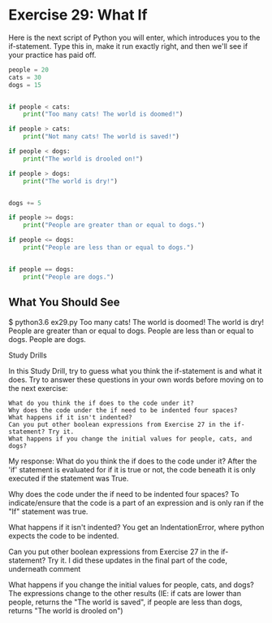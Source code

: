 # Exercise 29: What If

Here is the next script of Python you will enter, which introduces you to the if-statement. Type this in, make it run exactly right, and then we'll see if your practice has paid off.

```python
people = 20
cats = 30
dogs = 15


if people < cats:
    print("Too many cats! The world is doomed!")

if people > cats:
    print("Not many cats! The world is saved!")

if people < dogs:
    print("The world is drooled on!")

if people > dogs:
    print("The world is dry!")


dogs += 5

if people >= dogs:
    print("People are greater than or equal to dogs.")

if people <= dogs:
    print("People are less than or equal to dogs.")


if people == dogs:
    print("People are dogs.")
```



## What You Should See

$ python3.6 ex29.py
Too many cats! The world is doomed!
The world is dry!
People are greater than or equal to dogs.
People are less than or equal to dogs.
People are dogs.



Study Drills

In this Study Drill, try to guess what you think the if-statement is and what it does. Try to answer these questions in your own words before moving on to the next exercise:

    What do you think the if does to the code under it?
    Why does the code under the if need to be indented four spaces?
    What happens if it isn't indented?
    Can you put other boolean expressions from Exercise 27 in the if-statement? Try it.
    What happens if you change the initial values for people, cats, and dogs?



My response:
What do you think the if does to the code under it?
    After the 'if' statement is evaluated for if it is true or not, the code beneath it is only executed if the statement was True. 

Why does the code under the if need to be indented four spaces?
    To indicate/ensure that the code is a part of an expression and is only ran if the "If" statement was true.

What happens if it isn't indented?
    You get an IndentationError, where python expects the code to be indented.

Can you put other boolean expressions from Exercise 27 in the if-statement? Try it.
    I did these updates in the final part of the code, underneath comment

What happens if you change the initial values for people, cats, and dogs?
    The expressions change to the other results (IE: if cats are lower than people, returns the "The world is saved",  if people are less than dogs, returns "The world is drooled on")